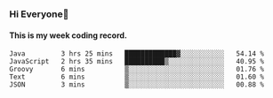### Hi Everyone👋

#### This is my week coding record.

<!--START_SECTION:waka-->
```text
Java         3 hrs 25 mins   █████████████▓░░░░░░░░░░░   54.14 % 
JavaScript   2 hrs 35 mins   ██████████▒░░░░░░░░░░░░░░   40.95 % 
Groovy       6 mins          ▒░░░░░░░░░░░░░░░░░░░░░░░░   01.76 % 
Text         6 mins          ▒░░░░░░░░░░░░░░░░░░░░░░░░   01.60 % 
JSON         3 mins          ▒░░░░░░░░░░░░░░░░░░░░░░░░   00.88 % 
```
<!--END_SECTION:waka-->


<!--
**YeonSeong-Lee/YeonSeong-Lee** is a ✨ _special_ ✨ repository because its `README.md` (this file) appears on your GitHub profile.

Here are some ideas to get you started:

- 🔭 I’m currently working on ...
- 🌱 I’m currently learning ...
- 👯 I’m looking to collaborate on ...
- 🤔 I’m looking for help with ...
- 💬 Ask me about ...
- 📫 How to reach me: ...
- 😄 Pronouns: ...
- ⚡ Fun fact: ...
-->
